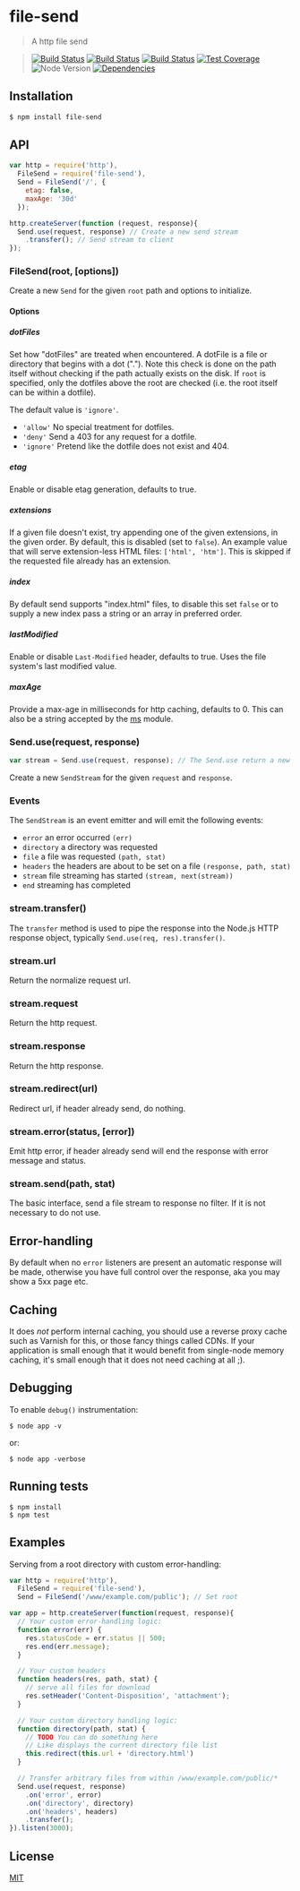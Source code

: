 file-send
=========

>A http file send

>[![Build Status][npm-image]][npm-url] [![Build Status][download-image]][npm-url] [![Build Status][travis-image]][travis-url] [![Test Coverage][coveralls-image]][coveralls-url] ![Node Version][node-image] [![Dependencies][david-image]][david-url]

## Installation

```bash
$ npm install file-send
```

## API

```js
var http = require('http'),
  FileSend = require('file-send'),
  Send = FileSend('/', {
    etag: false,
    maxAge: '30d'
  });

http.createServer(function (request, response){
  Send.use(request, response) // Create a new send stream
    .transfer(); // Send stream to client
});
```

### FileSend(root, [options])

  Create a new `Send` for the given `root` path and options to initialize.

#### Options

##### dotFiles

  Set how "dotFiles" are treated when encountered. A dotFile is a file or directory that begins with a dot ("."). Note this check is done on the path itself without checking if the path actually exists on the disk. If `root` is specified, only the dotfiles above the root are checked (i.e. the root itself can be within a dotfile).

  The default value is `'ignore'`.

  - `'allow'` No special treatment for dotfiles.
  - `'deny'` Send a 403 for any request for a dotfile.
  - `'ignore'` Pretend like the dotfile does not exist and 404.

##### etag

  Enable or disable etag generation, defaults to true.

##### extensions

  If a given file doesn't exist, try appending one of the given extensions, in the given order. By default, this is disabled (set to `false`). An example value that will serve extension-less HTML files: `['html', 'htm']`.
  This is skipped if the requested file already has an extension.

##### index

  By default send supports "index.html" files, to disable this set `false` or to supply a new index pass a string or an array in preferred order.

##### lastModified

  Enable or disable `Last-Modified` header, defaults to true. Uses the file system's last modified value.

##### maxAge

  Provide a max-age in milliseconds for http caching, defaults to 0.
  This can also be a string accepted by the [ms](https://www.npmjs.org/package/ms#readme) module.

### Send.use(request, response)

```js
var stream = Send.use(request, response); // The Send.use return a new send stream
```

  Create a new `SendStream` for the given `request` and `response`.

### Events
  The `SendStream` is an event emitter and will emit the following events:

  - `error` an error occurred `(err)`
  - `directory` a directory was requested
  - `file` a file was requested `(path, stat)`
  - `headers` the headers are about to be set on a file `(response, path, stat)`
  - `stream` file streaming has started `(stream, next(stream))`
  - `end` streaming has completed

### stream.transfer()

  The `transfer` method is used to pipe the response into the Node.js HTTP response object, typically `Send.use(req, res).transfer()`.

### stream.url

  Return the normalize request url.

### stream.request

  Return the http request.

### stream.response

  Return the http response.

### stream.redirect(url)

  Redirect url, if header already send, do nothing.

### stream.error(status, [error])
  Emit http error, if header already send will end the response with error message and status.

### stream.send(path, stat)

  The basic interface, send a file stream to response no filter.
  If it is not necessary to do not use.

## Error-handling

  By default when no `error` listeners are present an automatic response will be made, otherwise you have full control over the response, aka you may show a 5xx page etc.

## Caching

  It does _not_ perform internal caching, you should use a reverse proxy cache such as Varnish for this, or those fancy things called CDNs. If your application is small enough that it would benefit from single-node memory caching, it's small enough that it does not need caching at all ;).

## Debugging

  To enable `debug()` instrumentation:

```
$ node app -v
```
or:
```
$ node app -verbose
```

## Running tests

```
$ npm install
$ npm test
```

## Examples

  Serving from a root directory with custom error-handling:

```js
var http = require('http'),
  FileSend = require('file-send'),
  Send = FileSend('/www/example.com/public'); // Set root

var app = http.createServer(function(request, response){
  // Your custom error-handling logic:
  function error(err) {
    res.statusCode = err.status || 500;
    res.end(err.message);
  }

  // Your custom headers
  function headers(res, path, stat) {
    // serve all files for download
    res.setHeader('Content-Disposition', 'attachment');
  }

  // Your custom directory handling logic:
  function directory(path, stat) {
    // TODO You can do something here
    // Like displays the current directory file list
    this.redirect(this.url + 'directory.html')
  }

  // Transfer arbitrary files from within /www/example.com/public/*
  Send.use(request, response)
    .on('error', error)
    .on('directory', directory)
    .on('headers', headers)
    .transfer();
}).listen(3000);
```

## License

[MIT](LICENSE)

[travis-image]: http://img.shields.io/travis/Nuintun/file-send.svg?style=flat-square
[travis-url]: https://travis-ci.org/Nuintun/file-send
[coveralls-image]: http://img.shields.io/coveralls/Nuintun/file-send/master.svg?style=flat-square
[coveralls-url]: https://coveralls.io/r/Nuintun/file-send?branch=master
[node-image]: http://img.shields.io/node/v/01.svg?style=flat-square
[david-image]: http://img.shields.io/david/nuintun/file-send.svg?style=flat-square
[david-url]: https://david-dm.org/Nuintun/file-send
[npm-image]: http://img.shields.io/npm/v/file-send.svg?style=flat-square
[npm-url]: https://www.npmjs.org/package/file-send
[download-image]: http://img.shields.io/npm/dm/file-send.svg?style=flat-square

